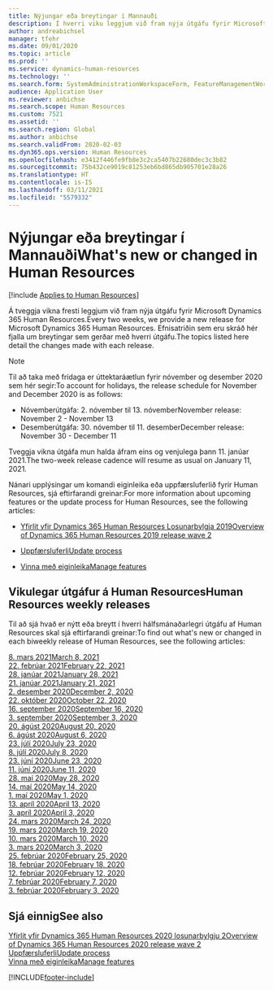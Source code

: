 ```yaml
---
title: Nýjungar eða breytingar í Mannauði
description: Í hverri viku leggjum við fram nýja útgáfu fyrir Microsoft Dynamics 365 Human Resources. Efnisatriðin sem eru skráð hér fjalla um breytingar sem gerðar eru í hverri viku.
author: andreabichsel
manager: tfehr
ms.date: 09/01/2020
ms.topic: article
ms.prod: ''
ms.service: dynamics-human-resources
ms.technology: ''
ms.search.form: SystemAdministrationWorkspaceForm, FeatureManagementWorkspace
audience: Application User
ms.reviewer: anbichse
ms.search.scope: Human Resources
ms.custom: 7521
ms.assetid: ''
ms.search.region: Global
ms.author: anbichse
ms.search.validFrom: 2020-02-03
ms.dyn365.ops.version: Human Resources
ms.openlocfilehash: e3412f446fe9fb8e3c2ca5407b22680dec3c3b82
ms.sourcegitcommit: 75b432ce9019c81253eb6bd865db905701e28a26
ms.translationtype: HT
ms.contentlocale: is-IS
ms.lasthandoff: 03/11/2021
ms.locfileid: "5579332"
---
```

# <a name="whats-new-or-changed-in-human-resources"></a><span data-ttu-id="4f497-104">Nýjungar eða breytingar í Mannauði</span><span class="sxs-lookup"><span data-stu-id="4f497-104">What's new or changed in Human Resources</span></span>

[!include [Applies to Human Resources](../includes/applies-to-hr.md)]

<span data-ttu-id="4f497-105">Á tveggja vikna fresti leggjum við fram nýja útgáfu fyrir Microsoft Dynamics 365 Human Resources.</span><span class="sxs-lookup"><span data-stu-id="4f497-105">Every two weeks, we provide a new release for Microsoft Dynamics 365 Human Resources.</span></span> <span data-ttu-id="4f497-106">Efnisatriðin sem eru skráð hér fjalla um breytingar sem gerðar með hverri útgáfu.</span><span class="sxs-lookup"><span data-stu-id="4f497-106">The topics listed here detail the changes made with each release.</span></span>

>[!NOTE]
><span data-ttu-id="4f497-107">Til að taka með frídaga er úttektaráætlun fyrir nóvember og desember 2020 sem hér segir:</span><span class="sxs-lookup"><span data-stu-id="4f497-107">To account for holidays, the release schedule for November and December 2020 is as follows:</span></span>
>
>- <span data-ttu-id="4f497-108">Nóvemberútgáfa: 2. nóvember til 13. nóvember</span><span class="sxs-lookup"><span data-stu-id="4f497-108">November release: November 2 - November 13</span></span>
>- <span data-ttu-id="4f497-109">Desemberútgáfa: 30. nóvember til 11. desember</span><span class="sxs-lookup"><span data-stu-id="4f497-109">December release: November 30 - December 11</span></span>
> 
><span data-ttu-id="4f497-110">Tveggja vikna útgáfa mun halda áfram eins og venjulega þann 11. janúar 2021.</span><span class="sxs-lookup"><span data-stu-id="4f497-110">The two-week release cadence will resume as usual on January 11, 2021.</span></span>

<span data-ttu-id="4f497-111">Nánari upplýsingar um komandi eiginleika eða uppfærsluferlið fyrir Human Resources, sjá eftirfarandi greinar:</span><span class="sxs-lookup"><span data-stu-id="4f497-111">For more information about upcoming features or the update process for Human Resources, see the following articles:</span></span> 

- [<span data-ttu-id="4f497-112">Yfirlit yfir Dynamics 365 Human Resources Losunarbylgja 2019</span><span class="sxs-lookup"><span data-stu-id="4f497-112">Overview of Dynamics 365 Human Resources 2019 release wave 2</span></span>](https://docs.microsoft.com/dynamics365-release-plan/2019wave2/dynamics365-human-resources/)

- [<span data-ttu-id="4f497-113">Uppfærsluferli</span><span class="sxs-lookup"><span data-stu-id="4f497-113">Update process</span></span>](hr-admin-setup-update-process.md)

- [<span data-ttu-id="4f497-114">Vinna með eiginleika</span><span class="sxs-lookup"><span data-stu-id="4f497-114">Manage features</span></span>](hr-admin-manage-features.md)

## <a name="human-resources-weekly-releases"></a><span data-ttu-id="4f497-115">Vikulegar útgáfur á Human Resources</span><span class="sxs-lookup"><span data-stu-id="4f497-115">Human Resources weekly releases</span></span>

<span data-ttu-id="4f497-116">Til að sjá hvað er nýtt eða breytt í hverri hálfsmánaðarlegri útgáfu af Human Resources skal sjá eftirfarandi greinar:</span><span class="sxs-lookup"><span data-stu-id="4f497-116">To find out what's new or changed in each biweekly release of Human Resources, see the following articles:</span></span>

[<span data-ttu-id="4f497-117">8. mars 2021</span><span class="sxs-lookup"><span data-stu-id="4f497-117">March 8, 2021</span></span>](hr-whats-new-2021-03-08.md)</br>
[<span data-ttu-id="4f497-118">22. febrúar 2021</span><span class="sxs-lookup"><span data-stu-id="4f497-118">February 22, 2021</span></span>](hr-whats-new-2021-02-22.md)</br>
[<span data-ttu-id="4f497-119">28. janúar 2021</span><span class="sxs-lookup"><span data-stu-id="4f497-119">January 28, 2021</span></span>](hr-whats-new-2021-01-28.md)</br>
[<span data-ttu-id="4f497-120">21. janúar 2021</span><span class="sxs-lookup"><span data-stu-id="4f497-120">January 21, 2021</span></span>](hr-whats-new-2021-01-21.md)</br>
[<span data-ttu-id="4f497-121">2. desember 2020</span><span class="sxs-lookup"><span data-stu-id="4f497-121">December 2, 2020</span></span>](hr-whats-new-2020-12-02.md)</br>
[<span data-ttu-id="4f497-122">22. október 2020</span><span class="sxs-lookup"><span data-stu-id="4f497-122">October 22, 2020</span></span>](hr-whats-new-2020-10-22.md)</br>
[<span data-ttu-id="4f497-123">16. september 2020</span><span class="sxs-lookup"><span data-stu-id="4f497-123">September 16, 2020</span></span>](hr-whats-new-2020-09-16.md)</br>
[<span data-ttu-id="4f497-124">3. september 2020</span><span class="sxs-lookup"><span data-stu-id="4f497-124">September 3, 2020</span></span>](hr-whats-new-2020-09-03.md)</br>
[<span data-ttu-id="4f497-125">20. ágúst 2020</span><span class="sxs-lookup"><span data-stu-id="4f497-125">August 20, 2020</span></span>](hr-whats-new-2020-08-20.md)</br>
[<span data-ttu-id="4f497-126">6. ágúst 2020</span><span class="sxs-lookup"><span data-stu-id="4f497-126">August 6, 2020</span></span>](hr-whats-new-2020-08-06.md)</br>
[<span data-ttu-id="4f497-127">23. júlí 2020</span><span class="sxs-lookup"><span data-stu-id="4f497-127">July 23, 2020</span></span>](hr-whats-new-2020-07-23.md)</br>
[<span data-ttu-id="4f497-128">8. júlí 2020</span><span class="sxs-lookup"><span data-stu-id="4f497-128">July 8, 2020</span></span>](hr-whats-new-2020-07-08.md)</br>
[<span data-ttu-id="4f497-129">23. júní 2020</span><span class="sxs-lookup"><span data-stu-id="4f497-129">June 23, 2020</span></span>](hr-whats-new-2020-06-23.md)</br>
[<span data-ttu-id="4f497-130">11. júní 2020</span><span class="sxs-lookup"><span data-stu-id="4f497-130">June 11, 2020</span></span>](hr-whats-new-2020-06-11.md)</br>
[<span data-ttu-id="4f497-131">28. maí 2020</span><span class="sxs-lookup"><span data-stu-id="4f497-131">May 28, 2020</span></span>](hr-whats-new-2020-05-28.md)</br>
[<span data-ttu-id="4f497-132">14. maí 2020</span><span class="sxs-lookup"><span data-stu-id="4f497-132">May 14, 2020</span></span>](hr-whats-new-2020-05-14.md)</br>
[<span data-ttu-id="4f497-133">1. maí 2020</span><span class="sxs-lookup"><span data-stu-id="4f497-133">May 1, 2020</span></span>](hr-whats-new-2020-05-01.md)</br>
[<span data-ttu-id="4f497-134">13. apríl 2020</span><span class="sxs-lookup"><span data-stu-id="4f497-134">April 13, 2020</span></span>](hr-whats-new-2020-04-13.md)</br>
[<span data-ttu-id="4f497-135">3. apríl 2020</span><span class="sxs-lookup"><span data-stu-id="4f497-135">April 3, 2020</span></span>](hr-whats-new-2020-04-03.md)</br>
[<span data-ttu-id="4f497-136">24. mars 2020</span><span class="sxs-lookup"><span data-stu-id="4f497-136">March 24, 2020</span></span>](hr-whats-new-2020-03-24.md)</br>
[<span data-ttu-id="4f497-137">19. mars 2020</span><span class="sxs-lookup"><span data-stu-id="4f497-137">March 19, 2020</span></span>](hr-whats-new-2020-03-19.md)</br>
[<span data-ttu-id="4f497-138">10. mars 2020</span><span class="sxs-lookup"><span data-stu-id="4f497-138">March 10, 2020</span></span>](hr-whats-new-2020-03-10.md)</br>
[<span data-ttu-id="4f497-139">3. mars 2020</span><span class="sxs-lookup"><span data-stu-id="4f497-139">March 3, 2020</span></span>](hr-whats-new-2020-03-03.md)</br>
[<span data-ttu-id="4f497-140">25. febrúar 2020</span><span class="sxs-lookup"><span data-stu-id="4f497-140">February 25, 2020</span></span>](hr-whats-new-2020-02-25.md)</br>
[<span data-ttu-id="4f497-141">18. febrúar 2020</span><span class="sxs-lookup"><span data-stu-id="4f497-141">February 18, 2020</span></span>](hr-whats-new-2020-02-18.md)</br>
[<span data-ttu-id="4f497-142">12. febrúar 2020</span><span class="sxs-lookup"><span data-stu-id="4f497-142">February 12, 2020</span></span>](hr-whats-new-2020-02-12.md)</br>
[<span data-ttu-id="4f497-143">7. febrúar 2020</span><span class="sxs-lookup"><span data-stu-id="4f497-143">February 7, 2020</span></span>](hr-whats-new-2020-02-07.md)</br>
[<span data-ttu-id="4f497-144">3. febrúar 2020</span><span class="sxs-lookup"><span data-stu-id="4f497-144">February 3, 2020</span></span>](hr-whats-new-2020-02-03.md)

## <a name="see-also"></a><span data-ttu-id="4f497-145">Sjá einnig</span><span class="sxs-lookup"><span data-stu-id="4f497-145">See also</span></span>

[<span data-ttu-id="4f497-146">Yfirlit yfir Dynamics 365 Human Resources 2020 losunarbylgju 2</span><span class="sxs-lookup"><span data-stu-id="4f497-146">Overview of Dynamics 365 Human Resources 2020 release wave 2</span></span>](https://docs.microsoft.com/dynamics365-release-plan/2020wave2/human-resources/dynamics365-human-resources/)</br>
[<span data-ttu-id="4f497-147">Uppfærsluferli</span><span class="sxs-lookup"><span data-stu-id="4f497-147">Update process</span></span>](hr-admin-setup-update-process.md)</br>
[<span data-ttu-id="4f497-148">Vinna með eiginleika</span><span class="sxs-lookup"><span data-stu-id="4f497-148">Manage features</span></span>](hr-admin-manage-features.md)


[!INCLUDE[footer-include](../includes/footer-banner.md)]
